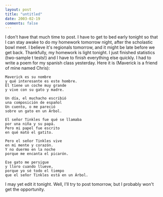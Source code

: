 ```yaml
---
layout: post
title: "untitled"
date: 2003-02-19
comments: false
---
```

I don't have that much time to post. I have to get to bed early tonight so
that I can stay awake to do my homework tomorrow night, after the scholastic
bowl meet. I believe it's regionals tomorrow, and it might be late before we
get back. Thankfully, my homework is light tonight. I just finished statistics
(two-sample t tests!) and I have to finish everything else quickly. I had to
write a poem for my spanish class yesterday. Here it is (Maverick is a friend
of mine named Chris):



    
    Maverick es su nombre
    y qué interesante es este hombre.
    Él tiene un coche muy grande
    y vive con su gato y madre.
    
    Un día, el muchacho escribió
    una composición de español
    Un cuento, o me pareció
    sobre un gato en un Árbol.
    
    El señor Tinkles fue qué se llamaba
    por una niña y su papá.
    Pero mi papel fue escrito
    en qué mató el gatito.
    
    Pero el señor Tinkles vive
    en mi mente y corazón.
    Y no duermo en la noche
    porque me encanta el picarón.
    
    Ese gato me persigue
    y lloro cuando llueve,
    porque yo sé todo el tiempo
    que el señor Tinkles está en un Árbol.
    





I may yet edit it tonight. Well, I'll try to post tomorrow, but I probably
won't get the opportunity.
